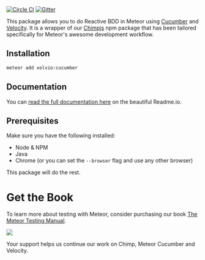 [![Circle CI](https://circleci.com/gh/xolvio/chimp.svg?style=svg)](https://circleci.com/gh/xolvio/chimp) [![Gitter](https://badges.gitter.im/Join%20Chat.svg)](https://gitter.im/xolvio/chimp?utm_source=badge&utm_medium=badge&utm_campaign=pr-badge)

This package allows you to do Reactive BDD in Meteor using [Cucumber](https://cucumber.io/docs) and [Velocity](http://velocity.meteor.com/). It is a wrapper of our [Chimpjs](http://chimpjs.com) npm package that has been tailored specifically for Meteor's awesome development workflow.

## Installation
```sh
meteor add xolvio:cucumber
```

## Documentation
You can [read the full documentation here](http://chimp.readme.io/docs/meteor-cucumber) on the beautiful Readme.io.

## Prerequisites
Make sure you have the following installed:

* Node & NPM
* Java
* Chrome (or you can set the `--browser` flag and use any other browser)

This package will do the rest.

# Get the Book
To learn more about testing with Meteor, consider purchasing our book [The Meteor Testing Manual](http://www.meteortesting.com/?utm_source=Cucumber&utm_medium=banner&utm_campaign=Cucumber).

[![](http://www.meteortesting.com/img/tmtm.gif)](http://www.meteortesting.com/?utm_source=Cucumber&utm_medium=banner&utm_campaign=Cucumber)

Your support helps us continue our work on Chimp, Meteor Cucumber and Velocity.
